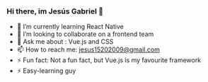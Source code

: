 ### Hi there, im Jesús Gabriel 👋


- 🌱 I’m currently learning React Native
- 👯 I’m looking to collaborate on a frontend team
- 💬 Ask me about : Vue.js and CSS
- 📫 How to reach me: jesus15202009@gmail.com
- ⚡ Fun fact: Not a fun fact, but Vue.js is my favourite framework
- ⚡ Easy-learning guy
